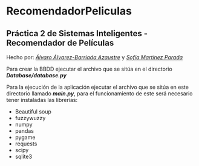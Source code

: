 # RecomendadorPeliculas
## Práctica 2 de Sistemas Inteligentes - Recomendador de Películas
Hecho por:
[_Álvaro Álvarez-Barriada Azaustre_](https://github.com/alvarobarriada)
 y 
[_Sofía Martínez Parada_](https://github.com/sofiamartinezparada)

Para crear la BBDD ejecutar el archivo que se sitúa en el directorio _**Database/database.py**_

Para la ejecución de la aplicación ejecutar el archivo que se sitúa en este directorio
llamado _**main.py**_, para el funcionamiento de este será necesario tener instaladas las librerías:
* Beautiful soup
* fuzzywuzzy
* numpy
* pandas
* pygame
* requests
* scipy
* sqlite3

